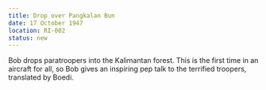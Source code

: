 ```yaml
---
title: Drop over Pangkalan Bun
date: 17 October 1947
location: RI-002
status: new
---
```


Bob drops paratroopers into the Kalimantan forest. This is the first time in an aircraft for all, so Bob gives an inspiring pep talk to the terrified troopers, translated by Boedi.  

